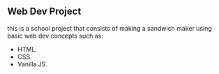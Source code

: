 ## Web Dev Project
this is a school project that consists of making a sandwich maker using basic web dev concepts such as:
- HTML.
- CSS.
- Vanilla JS.